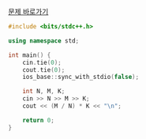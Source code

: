 [문제 바로가기](https://boj.kr/31668)

```c++
#include <bits/stdc++.h>

using namespace std;

int main() {
    cin.tie(0);
    cout.tie(0);
    ios_base::sync_with_stdio(false);

    int N, M, K;
    cin >> N >> M >> K;
    cout << (M / N) * K << "\n";

    return 0;
}
```
